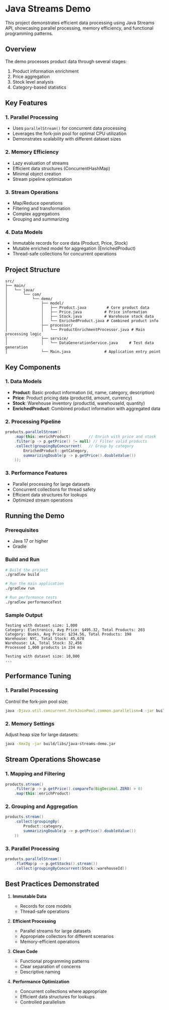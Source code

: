 # Java Streams Demo

This project demonstrates efficient data processing using Java Streams API, showcasing parallel processing, memory efficiency, and functional programming patterns.

## Overview

The demo processes product data through several stages:
1. Product information enrichment
2. Price aggregation
3. Stock level analysis
4. Category-based statistics

## Key Features

### 1. Parallel Processing
- Uses `parallelStream()` for concurrent data processing
- Leverages the fork-join pool for optimal CPU utilization
- Demonstrates scalability with different dataset sizes

### 2. Memory Efficiency
- Lazy evaluation of streams
- Efficient data structures (ConcurrentHashMap)
- Minimal object creation
- Stream pipeline optimization

### 3. Stream Operations
- Map/Reduce operations
- Filtering and transformation
- Complex aggregations
- Grouping and summarizing

### 4. Data Models
- Immutable records for core data (Product, Price, Stock)
- Mutable enriched model for aggregation (EnrichedProduct)
- Thread-safe collections for concurrent operations

## Project Structure
```
src/
├── main/
│   └── java/
│       └── com/
│           └── demo/
│               ├── model/
│               │   ├── Product.java         # Core product data
│               │   ├── Price.java          # Price information
│               │   ├── Stock.java          # Warehouse stock data
│               │   └── EnrichedProduct.java # Combined product info
│               ├── processor/
│               │   └── ProductEnrichmentProcessor.java # Main processing logic
│               ├── service/
│               │   └── DataGenerationService.java     # Test data generation
│               └── Main.java               # Application entry point
```

## Key Components

### 1. Data Models
- **Product**: Basic product information (id, name, category, description)
- **Price**: Product pricing data (productId, amount, currency)
- **Stock**: Warehouse inventory (productId, warehouseId, quantity)
- **EnrichedProduct**: Combined product information with aggregated data

### 2. Processing Pipeline
```java
products.parallelStream()
    .map(this::enrichProduct)        // Enrich with price and stock
    .filter(p -> p.getPrice() != null) // Filter valid products
    .collect(groupingByConcurrent(   // Group by category
        EnrichedProduct::getCategory,
        summarizingDouble(p -> p.getPrice().doubleValue())
    ));
```

### 3. Performance Features
- Parallel processing for large datasets
- Concurrent collections for thread safety
- Efficient data structures for lookups
- Optimized stream operations

## Running the Demo

### Prerequisites
- Java 17 or higher
- Gradle

### Build and Run
```bash
# Build the project
./gradlew build

# Run the main application
./gradlew run

# Run performance tests
./gradlew performanceTest
```

### Sample Output
```
Testing with dataset size: 1,000
Category: Electronics, Avg Price: $495.32, Total Products: 203
Category: Books, Avg Price: $234.56, Total Products: 198
Warehouse: NYC, Total Stock: 45,678
Warehouse: LA, Total Stock: 32,456
Processed 1,000 products in 234 ms

Testing with dataset size: 10,000
...
```

## Performance Tuning

### 1. Parallel Processing
Control the fork-join pool size:
```bash
java -Djava.util.concurrent.ForkJoinPool.common.parallelism=4 -jar build/libs/java-streams-demo.jar
```

### 2. Memory Settings
Adjust heap size for large datasets:
```bash
java -Xmx2g -jar build/libs/java-streams-demo.jar
```

## Stream Operations Showcase

### 1. Mapping and Filtering
```java
products.stream()
    .filter(p -> p.getPrice().compareTo(BigDecimal.ZERO) > 0)
    .map(this::enrichProduct)
```

### 2. Grouping and Aggregation
```java
products.stream()
    .collect(groupingBy(
        Product::category,
        summarizingDouble(p -> p.getPrice().doubleValue())
    ))
```

### 3. Parallel Processing
```java
products.parallelStream()
    .flatMap(p -> p.getStocks().stream())
    .collect(groupingByConcurrent(Stock::warehouseId))
```

## Best Practices Demonstrated

1. **Immutable Data**
   - Records for core models
   - Thread-safe operations

2. **Efficient Processing**
   - Parallel streams for large datasets
   - Appropriate collectors for different scenarios
   - Memory-efficient operations

3. **Clean Code**
   - Functional programming patterns
   - Clear separation of concerns
   - Descriptive naming

4. **Performance Optimization**
   - Concurrent collections where appropriate
   - Efficient data structures for lookups
   - Controlled parallelism